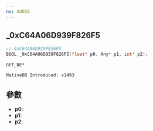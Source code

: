 ```yaml
---
ns: AUDIO
---
```

## _0xC64A06D939F826F5

```c
// 0xC64A06D939F826F5
BOOL _0xC64A06D939F826F5(float* p0, Any* p1, int* p2);
```

```
GET_NE*

NativeDB Introduced: v1493
```

## 參數
* **p0**:
* **p1**:
* **p2**:
